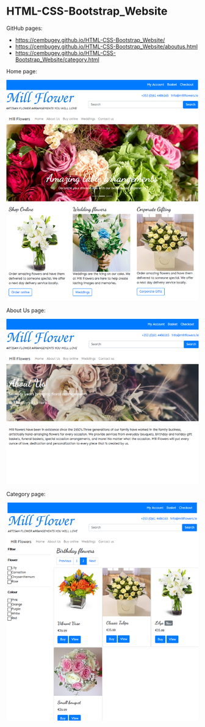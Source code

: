 # HTML-CSS-Bootstrap_Website

GitHub pages: 
* https://cembugey.github.io/HTML-CSS-Bootstrap_Website/
* https://cembugey.github.io/HTML-CSS-Bootstrap_Website/aboutus.html
* https://cembugey.github.io/HTML-CSS-Bootstrap_Website/category.html

Home page:

![alt text](https://github.com/cembugey/HTML-CSS-Bootstrap_Website/blob/master/screenshots/html-css-bootstrap.png?raw=true)

About Us page:

![alt text](https://github.com/cembugey/HTML-CSS-Bootstrap_Website/blob/master/screenshots/html-css-bootstrap-2.png?raw=true)

Category page:

![alt text](https://github.com/cembugey/HTML-CSS-Bootstrap_Website/blob/master/screenshots/html-css-bootstrap-3.png?raw=true)
